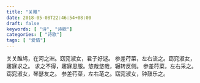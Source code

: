 ```yaml
---
title: "关雎"
date: 2018-05-08T22:46:54+08:00
draft: false
keywords: [ "诗", "诗歌"]
categories: [ "诗歌"]
tags: [ "爱情"]
---
```

关关雎鸠，在河之洲。窈窕淑女，君子好逑。
参差荇菜，左右流之。窈窕淑女，寤寐求之。
求之不得，寤寐思服。悠哉悠哉，辗转反侧。
参差荇菜，左右采之。窈窕淑女，琴瑟友之。
参差荇菜，左右芼之。窈窕淑女，钟鼓乐之。